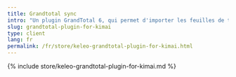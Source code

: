 ```yaml
---
title: Grandtotal sync
intro: "Un plugin GrandTotal 6, qui permet d'importer les feuilles de temps Kimai"
slug: grandtotal-plugin-for-kimai
type: client
lang: fr
permalink: /fr/store/keleo-grandtotal-plugin-for-kimai.html
---
```


{% include store/keleo-grandtotal-plugin-for-kimai.md %}

